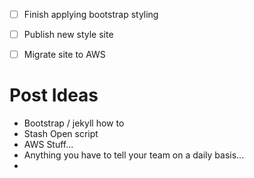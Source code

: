 - [ ] Finish applying bootstrap styling
- [ ] Publish new style site
- [ ] Migrate site to AWS


# Post Ideas
* Bootstrap / jekyll how to
* Stash Open script 
* AWS Stuff...
* Anything you have to tell your team on a daily basis...
* 
